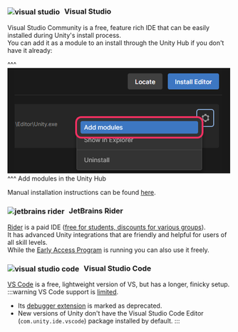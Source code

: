 ### <img src="/Images/visualstudio.svg" alt="visual studio" style="vertical-align:middle; margin:0 6px 0 0; width:32px; height:32px"> Visual Studio

Visual Studio Community is a free, feature rich IDE that can be easily installed during Unity's install process.  
You can add it as a module to an install through the Unity Hub if you don't have it already:  

^^^
![Add Modules](add-modules.png)
^^^ Add modules in the Unity Hub

Manual installation instructions can be found [here](https://docs.microsoft.com/en-us/visualstudio/cross-platform/getting-started-with-visual-studio-tools-for-unity?view=vs-2019#manual-installation).

### <img src="/Images/jetbrains_rider.svg" alt="jetbrains rider" style="vertical-align:middle; margin:0 6px 0 0; width:32px; height:32px"> JetBrains Rider

[Rider](https://www.jetbrains.com/rider/) is a paid IDE ([free for students, discounts for various groups](https://www.jetbrains.com/rider/buy/#discounts)).  
It has advanced Unity integrations that are friendly and helpful for users of all skill levels.  
While the [Early Access Program](https://www.jetbrains.com/rider/nextversion/) is running you can also use it freely.

### <img src="/Images/vscode.svg" alt="visual studio code" style="vertical-align:middle; margin:0 6px 0 0; width:32px; height:32px"> Visual Studio Code

[VS Code](https://code.visualstudio.com/docs/other/unity) is a free, lightweight version of VS, but has a longer, finicky setup.  
:::warning
VS Code support is [limited](https://forum.unity.com/threads/update-on-the-visual-studio-code-package.1302621/).  
- Its [debugger extension](https://marketplace.visualstudio.com/items?itemName=Unity.unity-debug) is marked as deprecated.
- New versions of Unity don't have the Visual Studio Code Editor (`com.unity.ide.vscode`) package installed by default.
:::